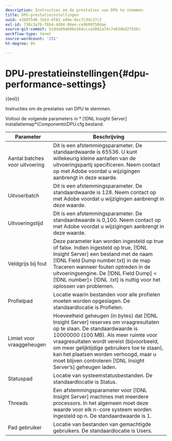 ```yaml
---
description: Instructies om de prestaties van DPU te stemmen.
title: DPU-prestatieinstellingen
uuid: e2b87548-7eb3-4f82-a94e-8ec7c3dc27c2
exl-id: 738c3a76-f8b4-4d84-86ee-ce9b99f50dae
source-git-commit: b1dda69a606a16dccca30d2a74c7e63dbd27936c
workflow-type: tm+mt
source-wordcount: '251'
ht-degree: 0%

---
```


# DPU-prestatieinstellingen{#dpu-performance-settings}

{{eol}}

Instructies om de prestaties van DPU te stemmen.

Voltooi de volgende parameters in * [!DNL Insight Server] installatiemap*\Components\DPU.cfg bestand.

| Parameter | Beschrijving |
|---|---|
| Aantal batches voor uitvoering | Dit is een afstemmingsparameter. De standaardwaarde is 65536. U kunt willekeurig kleine aantallen van de uitvoeringspartij specificeren. Neem contact op met Adobe voordat u wijzigingen aanbrengt in deze waarde. |
| Uitvoerbatch | Dit is een afstemmingsparameter. De standaardwaarde is 128. Neem contact op met Adobe voordat u wijzigingen aanbrengt in deze waarde. |
| Uitvoeringstijd | Dit is een afstemmingsparameter. De standaardwaarde is 0,100. Neem contact op met Adobe voordat u wijzigingen aanbrengt in deze waarde. |
| Veldgrijs bij fout | Deze parameter kan worden ingesteld op true of false. Indien ingesteld op true, [!DNL Insight Server] een bestand met de naam [!DNL Field Dump number.txt] in de map Traceren wanneer fouten optreden in de uitvoeringsengine. De [!DNL Field Dump] &lt; [!DNL number]> [!DNL .txt] is nuttig voor het oplossen van problemen. |
| Profielpad | Locatie waarin bestanden voor alle profielen moeten worden opgeslagen. De standaardlocatie is Profielen. |
| Limiet voor vraaggeheugen | Hoeveelheid geheugen (in bytes) dat [!DNL Insight Server] reserves om vraagresultaten op te slaan. De standaardwaarde is 10000000 (100 MB). Als meer ruimte voor vraagresultaten wordt vereist (bijvoorbeeld, om meer gelijktijdige gebruikers toe te staan), kan het plaatsen worden verhoogd, maar u moet blijven controleren [!DNL Insight Server’s] geheugen laden. |
| Statuspad | Locatie van systeemstatusbestanden. De standaardlocatie is Status\. |
| Threads | Een afstemmingsparameter voor [!DNL Insight Server] machines met meerdere processors. In het algemeen moet deze waarde voor elk n-core systeem worden ingesteld op n. De standaardwaarde is 1. |
| Pad gebruiker | Locatie van bestanden van gemachtigde gebruikers. De standaardlocatie is Users\. |
